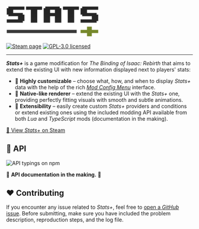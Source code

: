 <picture>
  <source media="(prefers-color-scheme: dark)" srcset="./public/images/logo_light.svg">
  <img alt="Stats+ logo" src="./public/images/logo_dark.svg" width="250">
</picture>

[![Steam page](https://img.shields.io/steam/subscriptions/2729900570)](https://steamcommunity.com/sharedfiles/filedetails/?id=2729900570)
[![GPL-3.0 licensed](https://img.shields.io/github/license/aleksander-ciesielski/isaac-stats-plus)](https://github.com/aleksander-ciesielski/isaac-stats-plus/blob/main/LICENSE)

---

***Stats+*** is a game modification for *The Binding of Isaac: Rebirth* that aims to extend the existing UI with new information displayed next to players' stats:

- 🎨 **Highly customizable** &ndash; choose what, how, and when to display *Stats+* data with the help of the rich [*Mod Config Menu*](https://steamcommunity.com/sharedfiles/filedetails/?id=2681875787) interface.
- 🌸 **Native-like renderer** &ndash; extend the existing UI with the *Stats+* one, providing perfectly fitting visuals with smooth and subtle animations.
- 🧩 **Extensibility** &ndash; easily create custom *Stats+* providers and conditions or extend existing ones using the included modding API available from both *Lua* and *TypeScript* mods (documentation in the making).

[🔗 View *Stats+* on Steam](https://steamcommunity.com/sharedfiles/filedetails/?id=2729900570)

## 🧩 API
![API typings on npm](https://img.shields.io/npm/v/isaac-stats-plus/api)

🚧 **API documentation in the making.** 🚧

## ❤️ Contributing
If you encounter any issue related to *Stats+*, feel free to [open a *GitHub* issue](https://github.com/aleksander-ciesielski/isaac-stats-plus/issues/new). Before submitting, make sure you have included the problem description, reproduction steps, and the log file.
